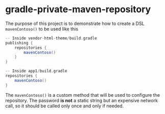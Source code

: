# gradle-private-maven-repository

The purpose of this project is to demonstrate how to create a DSL `mavenContoso()` to be used like this

```groovy
-- Inside vendor-html-theme/build.gradle
publishing {
    repositories {
        mavenContoso()
    }
}

-- Inside app1/build.gradle
repositories {
    mavenContoso()
}
```

The `mavenContoso()` is a custom method that will be used to configure the repository. The password **is not**
a static string but an expensive network call, so it should be called only once and only if needed.
